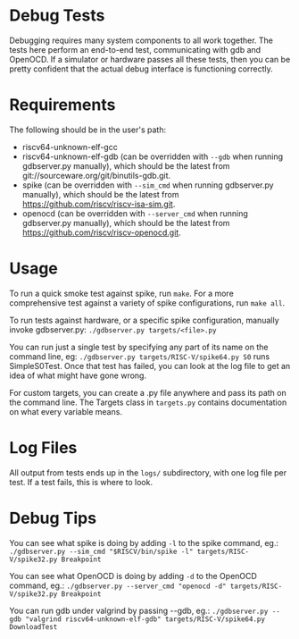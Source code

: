 Debug Tests
===========

Debugging requires many system components to all work together. The tests here
perform an end-to-end test, communicating with gdb and OpenOCD.
If a simulator or hardware passes all these tests, then you can be pretty
confident that the actual debug interface is functioning correctly.

Requirements
============
The following should be in the user's path:
* riscv64-unknown-elf-gcc
* riscv64-unknown-elf-gdb (can be overridden with `--gdb` when running
  gdbserver.py manually), which should be the latest from
  git://sourceware.org/git/binutils-gdb.git.
* spike (can be overridden with `--sim_cmd` when running gdbserver.py
  manually), which should be the latest from
  https://github.com/riscv/riscv-isa-sim.git.
* openocd (can be overridden with `--server_cmd` when running gdbserver.py
  manually), which should be the latest from
  https://github.com/riscv/riscv-openocd.git.

Usage
=====
To run a quick smoke test against spike, run `make`. For a more comprehensive
test against a variety of spike configurations, run `make all`.

To run tests against hardware, or a specific spike configuration, manually
invoke gdbserver.py: `./gdbserver.py targets/<file>.py`

You can run just a single test by specifying any part of its name on the
command line, eg: `./gdbserver.py targets/RISC-V/spike64.py S0` runs
SimpleS0Test.  Once that test has failed, you can look at the log file to get
an idea of what might have gone wrong.

For custom targets, you can create a .py file anywhere and pass its path on the
command line. The Targets class in `targets.py` contains documentation on what
every variable means.

Log Files
=========

All output from tests ends up in the `logs/` subdirectory, with one log file
per test. If a test fails, this is where to look.

Debug Tips
==========

You can see what spike is doing by adding `-l` to the spike command, eg.:
`./gdbserver.py --sim_cmd "$RISCV/bin/spike -l" targets/RISC-V/spike32.py Breakpoint`

You can see what OpenOCD is doing by adding `-d` to the OpenOCD command, eg.:
`./gdbserver.py --server_cmd "openocd -d" targets/RISC-V/spike32.py Breakpoint`

You can run gdb under valgrind by passing --gdb, eg.: `./gdbserver.py
--gdb "valgrind riscv64-unknown-elf-gdb" targets/RISC-V/spike64.py
DownloadTest`
